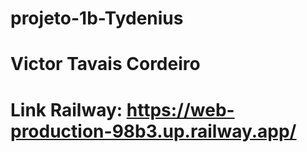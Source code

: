 # projeto-1b-Tydenius
# Victor Tavais Cordeiro
# Link Railway: https://web-production-98b3.up.railway.app/
